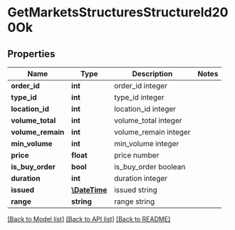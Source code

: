 # GetMarketsStructuresStructureId200Ok

## Properties
Name | Type | Description | Notes
------------ | ------------- | ------------- | -------------
**order_id** | **int** | order_id integer | 
**type_id** | **int** | type_id integer | 
**location_id** | **int** | location_id integer | 
**volume_total** | **int** | volume_total integer | 
**volume_remain** | **int** | volume_remain integer | 
**min_volume** | **int** | min_volume integer | 
**price** | **float** | price number | 
**is_buy_order** | **bool** | is_buy_order boolean | 
**duration** | **int** | duration integer | 
**issued** | [**\DateTime**](\DateTime.md) | issued string | 
**range** | **string** | range string | 

[[Back to Model list]](../README.md#documentation-for-models) [[Back to API list]](../README.md#documentation-for-api-endpoints) [[Back to README]](../README.md)



